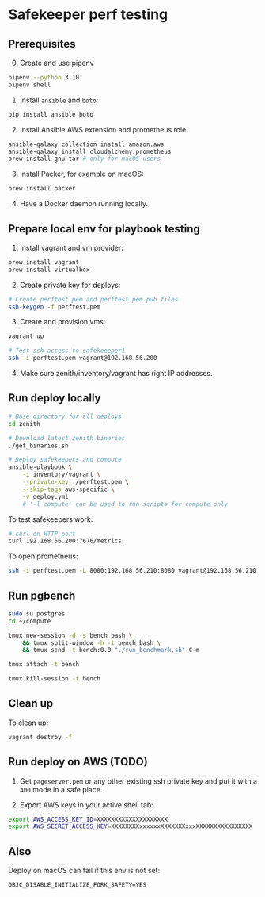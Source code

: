# Safekeeper perf testing

## Prerequisites

0. Create and use pipenv
```sh
pipenv --python 3.10
pipenv shell
```

1. Install `ansible` and `boto`:
```sh
pip install ansible boto
```

2. Install Ansible AWS extension and prometheus role:
```sh
ansible-galaxy collection install amazon.aws
ansible-galaxy install cloudalchemy.prometheus
brew install gnu-tar # only for macOS users
```

3. Install Packer, for example on macOS:
```sh
brew install packer
```

4. Have a Docker daemon running locally.

## Prepare local env for playbook testing

1. Install vagrant and vm provider:
```bash
brew install vagrant
brew install virtualbox
```

2. Create private key for deploys:
```bash
# Create perftest.pem and perftest.pem.pub files
ssh-keygen -f perftest.pem
```

3. Create and provision vms:
```bash
vagrant up

# Test ssh access to safekeeeper1
ssh -i perftest.pem vagrant@192.168.56.200
```

4. Make sure zenith/inventory/vagrant has right IP addresses.

## Run deploy locally

```bash
# Base directory for all deploys
cd zenith

# Download latest zenith binaries
./get_binaries.sh

# Deploy safekeepers and compute
ansible-playbook \
    -i inventory/vagrant \
    --private-key ./perftest.pem \
    --skip-tags aws-specific \
    -v deploy.yml
    # '-l compute' can be used to run scripts for compute only
```

To test safekeepers work:
```bash
# curl on HTTP port
curl 192.168.56.200:7676/metrics
```

To open prometheus:
```bash
ssh -i perftest.pem -L 8080:192.168.56.210:8080 vagrant@192.168.56.210
```
## Run pgbench

```bash
sudo su postgres
cd ~/compute

tmux new-session -d -s bench bash \
    && tmux split-window -h -t bench bash \
    && tmux send -t bench:0.0 "./run_benchmark.sh" C-m

tmux attach -t bench

tmux kill-session -t bench
```

## Clean up

To clean up:
```bash
vagrant destroy -f
```

## Run deploy on AWS (TODO)

1. Get `pageserver.pem` or any other existing ssh private key and put it with a `400` mode in a safe place.

2. Export AWS keys in your active shell tab:
```sh
export AWS_ACCESS_KEY_ID=XXXXXXXXXXXXXXXXXXXX
export AWS_SECRET_ACCESS_KEY=XXXXXXXXxxxxxxXXXXXXXxxxXXXXXXXXXXXXXXXX
```

## Also

Deploy on macOS can fail if this env is not set:
```
OBJC_DISABLE_INITIALIZE_FORK_SAFETY=YES
```
